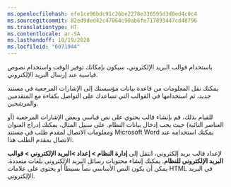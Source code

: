 ```yaml
---
ms.openlocfilehash: efe1ce96bdc91c26be2278e336595d3d0ed4c0c4
ms.sourcegitcommit: 82ed9ded42c47064c90ab6fe717893447cd48796
ms.translationtype: HT
ms.contentlocale: ar-SA
ms.lasthandoff: 10/19/2020
ms.locfileid: "6071944"
---
```

باستخدام قوالب البريد الإلكتروني، سيكون بإمكانك توفير الوقت واستخدام نصوص قياسية عند إرسال البريد الإلكتروني. 

يمكنك نقل المعلومات من قاعدة بيانات مؤسستك إلى الإشارات المرجعية في مستند جديد، ثم استخدامها في القوالب التي تساعدك على التواصل بكفاءة مع المتقدمين والمرشحين. 

للقيام بذلك، قم بإنشاء قالب يحتوي على نص قياسي وبعض الإشارات المرجعية (أو العناصر النائبة) حيث يجب إدخال بيانات النظام. على سبيل المثال، يمكنك إدراج العنوان ومعلومات الاتصال لمقدم طلب في مستند Microsoft Word يمكنك استخدامه عند الاتصال بمقدم الطلب هذا. 

لإعداد قالب بريد إلكتروني، انتقل إلى **إدارة النظام > إعداد >البريد الإلكتروني > قوالب البريد الإلكتروني للنظام**. يمكنك إنشاء محتويات رسائل البريد الإلكتروني بلغات متعددة. يمكن أن يكون النص الأساسي نصاً بسيطاً أو يحتوي على علامات HTML في البريد الإلكتروني.

